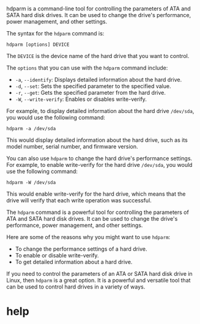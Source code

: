 # 

hdparm is a command-line tool for controlling the parameters of ATA and SATA hard disk drives. It can be used to change the drive's performance, power management, and other settings.

The syntax for the `hdparm` command is:

```
hdparm [options] DEVICE
```

The `DEVICE` is the device name of the hard drive that you want to control.

The `options` that you can use with the `hdparm` command include:

* `-a`, `--identify`: Displays detailed information about the hard drive.
* `-d`, `--set`: Sets the specified parameter to the specified value.
* `-r`, `--get`: Gets the specified parameter from the hard drive.
* `-W`, `--write-verify`: Enables or disables write-verify.

For example, to display detailed information about the hard drive `/dev/sda`, you would use the following command:

```
hdparm -a /dev/sda
```

This would display detailed information about the hard drive, such as its model number, serial number, and firmware version.

You can also use `hdparm` to change the hard drive's performance settings. For example, to enable write-verify for the hard drive `/dev/sda`, you would use the following command:

```
hdparm -W /dev/sda
```

This would enable write-verify for the hard drive, which means that the drive will verify that each write operation was successful.

The `hdparm` command is a powerful tool for controlling the parameters of ATA and SATA hard disk drives. It can be used to change the drive's performance, power management, and other settings.

Here are some of the reasons why you might want to use `hdparm`:

* To change the performance settings of a hard drive.
* To enable or disable write-verify.
* To get detailed information about a hard drive.

If you need to control the parameters of an ATA or SATA hard disk drive in Linux, then `hdparm` is a great option. It is a powerful and versatile tool that can be used to control hard drives in a variety of ways.



# help 

```

```

